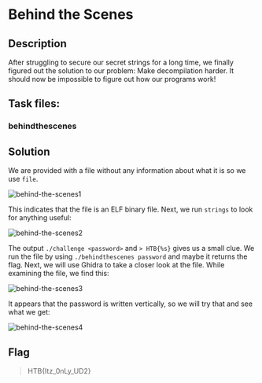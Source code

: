 # Behind the Scenes

## Description

After struggling to secure our secret strings for a long time, we finally figured out the solution to our problem: Make decompilation harder. It should now be impossible to figure out how our programs work!

## Task files:

### behindthescenes

## Solution

We are provided with a file without any information about what it is so we use ```file```.

![behind-the-scenes1](https://github.com/user-attachments/assets/5df564e2-5a84-4e94-b9aa-a65e6fcb55ee)

This indicates that the file is an ELF binary file. Next, we run ```strings``` to look for anything useful:

![behind-the-scenes2](https://github.com/user-attachments/assets/0c071cd2-4332-4239-949a-d4d5aacfb5d1)

The output ```./challenge <password>``` and ```> HTB{%s}``` gives us a small clue. We run the file by using ```./behindthescenes password``` and maybe it returns the flag. Next, we will use Ghidra to take a closer look at the file. While examining the file, we find this:


![behind-the-scenes3](https://github.com/user-attachments/assets/66f1cd5c-7fe5-4f5c-b847-a5dbb1c4adea)

It appears that the password is written vertically, so we will try that and see what we get:

![behind-the-scenes4](https://github.com/user-attachments/assets/aebc7b36-2ff2-41ad-adf0-02e869104930)

## Flag

> HTB{Itz_0nLy_UD2}
